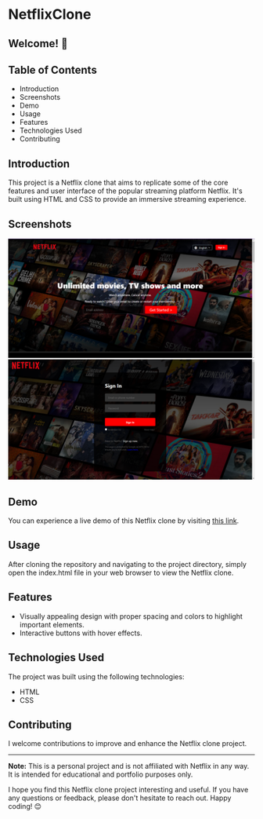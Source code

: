 # NetflixClone

## Welcome! 👋

## Table of Contents

- Introduction
- Screenshots
- Demo
- Usage
- Features 
- Technologies Used
- Contributing
  
## Introduction

This project is a Netflix clone that aims to replicate some of the core features and user interface of the popular streaming platform Netflix. It's built using HTML and CSS to provide an immersive streaming experience.

## Screenshots

![Screenshot 1](Screenshots/Screenshot1.png)
![Screenshot 2](Screenshots/Screenshot2.png)

## Demo

You can experience a live demo of this Netflix clone by visiting [this link](https://peaceful-crisp-ca1882.netlify.app). 

## Usage

After cloning the repository and navigating to the project directory, simply open the index.html file in your web browser to view the Netflix clone.

## Features

- Visually appealing design with proper spacing and colors to highlight important elements.
- Interactive buttons with hover effects.

## Technologies Used

The project was built using the following technologies:

- HTML
- CSS

## Contributing

I welcome contributions to improve and enhance the Netflix clone project.

---

**Note:** This is a personal project and is not affiliated with Netflix in any way. It is intended for educational and portfolio purposes only.

I hope you find this Netflix clone project interesting and useful. If you have any questions or feedback, please don't hesitate to reach out. Happy coding! 😊
